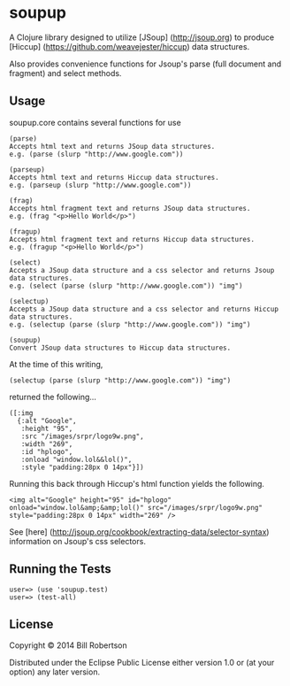 # soupup

A Clojure library designed to utilize [JSoup] (http://jsoup.org) to
produce [Hiccup] (https://github.com/weavejester/hiccup) data structures.

Also provides convenience functions for Jsoup's parse (full document
and fragment) and select methods.

## Usage

soupup.core contains several functions for use

    (parse)    
    Accepts html text and returns JSoup data structures.
    e.g. (parse (slurp "http://www.google.com"))

    (parseup)  
    Accepts html text and returns Hiccup data structures.
    e.g. (parseup (slurp "http://www.google.com")) 

    (frag)
    Accepts html fragment text and returns JSoup data structures.
    e.g. (frag "<p>Hello World</p>")

    (fragup)
    Accepts html fragment text and returns Hiccup data structures.
    e.g. (fragup "<p>Hello World</p>")

    (select)   
    Accepts a JSoup data structure and a css selector and returns Jsoup
    data structures.
    e.g. (select (parse (slurp "http://www.google.com")) "img")

    (selectup) 
    Accepts a JSoup data structure and a css selector and returns Hiccup
    data structures.
    e.g. (selectup (parse (slurp "http://www.google.com")) "img")

    (soupup)   
    Convert JSoup data structures to Hiccup data structures.

At the time of this writing, 

    (selectup (parse (slurp "http://www.google.com")) "img")

returned the following...

    ([:img
      {:alt "Google",
       :height "95",
       :src "/images/srpr/logo9w.png",
       :width "269",
       :id "hplogo",
       :onload "window.lol&&lol()",
       :style "padding:28px 0 14px"}])

Running this back through Hiccup's html function yields the following.

    <img alt="Google" height="95" id="hplogo" onload="window.lol&amp;&amp;lol()" src="/images/srpr/logo9w.png" style="padding:28px 0 14px" width="269" />

See [here] (http://jsoup.org/cookbook/extracting-data/selector-syntax) information on Jsoup's css selectors.

## Running the Tests

    user=> (use 'soupup.test)
    user=> (test-all)

## License

Copyright © 2014 Bill Robertson

Distributed under the Eclipse Public License either version 1.0 or (at
your option) any later version.
